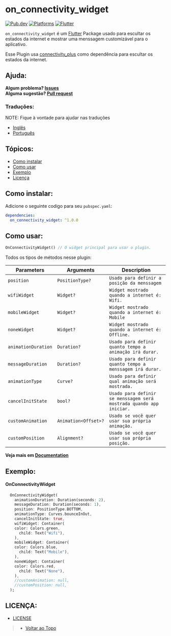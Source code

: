 # on_connectivity_widget

[![Pub.dev](https://img.shields.io/pub/v/on_connectivity_widget?color=9cf&label=Pub.dev&style=flat-square)](https://pub.dev/packages/on_connectivity_widget)
[![Platforms](https://img.shields.io/badge/Platforms-Android%20%7C%20IOS%20%7C%20Web%20%7C%20MacOs%20%7C%20Linux%20%7C%20Windows-9cf?&style=flat-square)](https://www.android.com/)
[![Flutter](https://img.shields.io/badge/Language-Flutter%20%7C%20Null--Safety-9cf?logo=flutter&style=flat-square)](https://www.flutter.dev/)

`on_connectivity_widget` é um [Flutter](https://flutter.dev/) Package usado para escultar os estados da internet e mostrar uma menssagem customizável para o aplicativo.

Esse Plugin usa [connectivity_plus](https://pub.dev/packages/connectivity_plus) como dependência para escultar os estados da internet.

## Ajuda:

**Algum problema? [Issues](https://github.com/LucasPJS/on_connectivity_widget/issues)** <br>
**Alguma sugestão? [Pull request](https://github.com/LucasPJS/on_connectivity_widget/pulls)**

### Traduções:

NOTE: Fique à vontade para ajudar nas traduções

* [Inglês](README.md)
* [Português](README.pt-BR.md)

## Tópicos:

* [Como instalar](#como-instalar)
* [Como usar](#como-usar)
* [Exemplo](#exemplo)
* [Licença](#licença)

<!-- ## Gif Examples:
| <img src=""/> | <img src=""/> | <img src=""/> | <img src=""/> |
|:---:|:---:|:---:|:---:|
| TOP | BOTTOM | LEFT_TOP | LEFT_BOTTOM | -->

## Como instalar:
Adicione o seguinte codigo para seu `pubspec.yaml`:
```yaml
dependencies:
  on_connectivity_widget: ^1.0.0
```

## Como usar:

```dart
OnConnectivityWidget() // O widget principal para usar o plugin.
```
Todos os tipos de métodos nesse plugin:

|  Parameters  |   Arguments   |   Description   |
|--------------|-----------------|-----------------|
| `position` | `PositionType?` | `Usado para definir a posição da menssagem` | <br>
| `wifiWidget` | `Widget?` | `Widget mostrado quando a internet é: Wifi.` | <br>
| `mobileWidget` | `Widget?` | `Widget mostrado quando a internet é: Mobile` | <br>
| `noneWidget` | `Widget?` | `Widget mostrado quando a internet é: Offline.` | <br>
| `animationDuration` | `Duration?` | `Usado para definir quanto tempo a animação irá durar.` | <br>
| `messageDuration` | `Duration?` | `Usado para definir quanto tempo a menssagem irá durar.` | <br>
| `animationType` | `Curve?` | `Usado para definir qual animação será mostrada.` | <br>
| `cancelInitState` | `bool?` | `Usado para definir se menssagem será mostrada quando app iniciar.` | <br>
| `customAnimation` | `Animation<Offset>?` | `Usado se você quer usar sua própria animação.` | <br>
| `customPosition` | `Alignment?` | `Usado se você quer usar sua própria posição.` | <br>

**Veja mais em [Documentation](https://pub.dev/documentation/on_connectivity_widget/latest/on_connectivity_widget/on_connectivity_widget-library.html)**

## Exemplo:

#### OnConnectivityWidget
```dart
  OnConnectivityWidget(
    animationDuration: Duration(seconds: 2),
    messageDuration: Duration(seconds: 1),
    position: PositionType.BOTTOM,
    animationType: Curves.bounceInOut,
    cancelInitState: true,
    wifiWidget: Container(
    color: Colors.green,
      child: Text("Wifi"),
    ),
    mobileWidget: Container(
    color: Colors.blue,
      child: Text("Mobile"),
    ),
    noneWidget: Container(
    color: Colors.red,
      child: Text("None"),
    ),
    //customAnimation: null,
    //customPosition: null,
  );
```

## LICENÇA:

* [LICENSE](https://github.com/LucasPJS/on_connectivity_widget/blob/main/LICENSE)

> * [Voltar ao Topo](#on_connectivity_widget)
